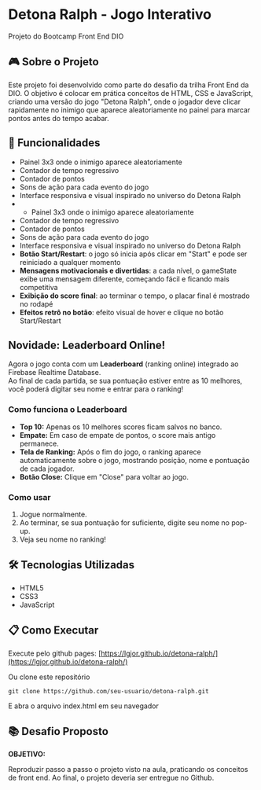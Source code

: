 # Detona Ralph - Jogo Interativo

Projeto do Bootcamp Front End DIO

## 🎮 Sobre o Projeto

Este projeto foi desenvolvido como parte do desafio da trilha Front End da DIO. O objetivo é colocar em prática conceitos de HTML, CSS e JavaScript, criando uma versão do jogo "Detona Ralph", onde o jogador deve clicar rapidamente no inimigo que aparece aleatoriamente no painel para marcar pontos antes do tempo acabar.

## 🚀 Funcionalidades

- Painel 3x3 onde o inimigo aparece aleatoriamente
- Contador de tempo regressivo
- Contador de pontos
- Sons de ação para cada evento do jogo
- Interface responsiva e visual inspirado no universo do Detona Ralph
- - Painel 3x3 onde o inimigo aparece aleatoriamente
- Contador de tempo regressivo
- Contador de pontos
- Sons de ação para cada evento do jogo
- Interface responsiva e visual inspirado no universo do Detona Ralph
- **Botão Start/Restart**: o jogo só inicia após clicar em "Start" e pode ser reiniciado a qualquer momento
- **Mensagens motivacionais e divertidas**: a cada nível, o gameState exibe uma mensagem diferente, começando fácil e ficando mais competitiva
- **Exibição do score final**: ao terminar o tempo, o placar final é mostrado no rodapé
- **Efeitos retrô no botão**: efeito visual de hover e clique no botão Start/Restart

## Novidade: Leaderboard Online!

Agora o jogo conta com um **Leaderboard** (ranking online) integrado ao Firebase Realtime Database.  
Ao final de cada partida, se sua pontuação estiver entre as 10 melhores, você poderá digitar seu nome e entrar para o ranking!

### Como funciona o Leaderboard

- **Top 10:** Apenas os 10 melhores scores ficam salvos no banco.
- **Empate:** Em caso de empate de pontos, o score mais antigo permanece.
- **Tela de Ranking:** Após o fim do jogo, o ranking aparece automaticamente sobre o jogo, mostrando posição, nome e pontuação de cada jogador.
- **Botão Close:** Clique em "Close" para voltar ao jogo.

### Como usar

1. Jogue normalmente.
2. Ao terminar, se sua pontuação for suficiente, digite seu nome no pop-up.
3. Veja seu nome no ranking!

## 🛠️ Tecnologias Utilizadas

- HTML5
- CSS3
- JavaScript

## 📋 Como Executar

Execute pelo github pages:
[https://lgjor.github.io/detona-ralph/](https://lgjor.github.io/detona-ralph/)

Ou clone este repositório

```github
git clone https://github.com/seu-usuario/detona-ralph.git
```

E abra o arquivo index.html em seu navegador

## 📚 Desafio Proposto

**OBJETIVO:**  

Reproduzir passo a passo o projeto visto na aula, praticando os conceitos de front end. Ao final, o projeto deveria ser entregue no Github.
